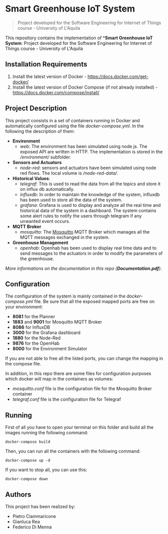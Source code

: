 # Smart Greenhouse IoT System
> Project developed for the Software Engineering for Internet of Things course - University of L'Aquila

This repository contains the implementation of ***Smart Greenhouse IoT System**: Project developed for the Software Engineering for Internet of Things course - University of L'Aquila

## Installation Requirements
1. Install the latest version of Docker - https://docs.docker.com/get-docker/
2. Install the latest version of Docker Compose (if not already installed) - https://docs.docker.com/compose/install/

## Project Description

This project consists in a set of containers running in Docker and automatically configured using the file *docker-compose.yml*. In the following the description of them:

 - **Environment**
	 - *web*: The environment has been simulated using node js. The exposed API are written in HTTP. The implementation is stored in the */environment/* subfolder.
 - **Sensors and Actuators**
	 - *node-red*: sensors and actuators have been simulated using node red flows. The local volume is */node-red-data/*.
 - **Historical Values**:
     - *telegraf*: This is used to read the data from all the topics and store it on influx db automatically.
	 - *influxdb*: In order to maintain the knowledge of the system, influxdb has been used to store all the data of the system.
     - *grafana*: Grafana is used to display and analyze all the real time and historical data of the system in a dashboard. The system contains some alert rules to notify the users through telegram if any unwanted event occurs.
 - **MQTT Broker**
	 - *mosquitto*: The <a href="https://mosquitto.org">Mosquitto</a> MQTT Broker which manages all the MQTT messages exchanged in the system.
 - **Greenhouse Management**   
     - *openhab*: Openhab has been used to display real time data and to send messages to the actuators in order to modify the parameters of the greenhouse.

*More informations on the documentation in this repo (**Documentation.pdf**)*.

## Configuration
The configuration of the system is mainly contained in the *docker-compose.yml* file. Be sure that all the exposed mapped ports are free on your environment:
- **8081** for the Planner
- **1883** and **9001** for Mosquitto MQTT Broker
- **8086** for InfluxDB
- **3000** for the Grafana dashboard
- **1880** for the Node-Red
- **9876** for the OpenHab
- **8000** for the Environment Simulator

If you are not able to free all the listed ports, you can change the mapping in the compose file.

In addition, in this repo there are some files for configuration purposes which docker will map in the containers as volumes:
- *mosquitto.conf* file is the configuration file for the Mosquitto Broker container
- *telegraf.conf* file is the configuration file for Telegraf

## Running 
First of all you have to open your terminal on this folder and build all the images running the following command:

    docker-compose build
Then, you can run all the containers with the following command:

    docker-compose up -d
If you want to stop all, you can use this:

    docker-compose down

## Authors
This project has been realized by:
- Pietro Ciammaricone
- Gianluca Rea
- Federico Di Menna